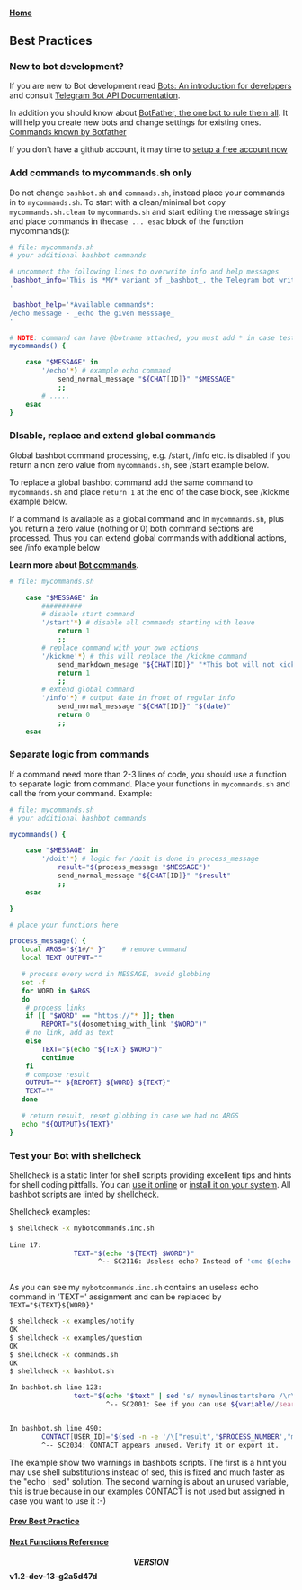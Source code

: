 #### [Home](../README.md)
## Best Practices

### New to bot development?

If you are new to Bot development read [Bots: An introduction for developers](https://core.telegram.org/bots) and consult [Telegram Bot API Documentation](https://core.telegram.org/bots/api/).

In addition you should know about [BotFather, the one bot to rule them all](https://core.telegram.org/bots#3-how-do-i-create-a-bot). It will help you create new bots and change settings for existing ones. [Commands known by Botfather](https://core.telegram.org/bots#generating-an-authorization-token)

If you don't have a github account, it may time to [setup a free account now](https://github.com/pricing)

### Add commands to mycommands.sh only
Do not change ```bashbot.sh``` and ```commands.sh```, instead place your commands in to  ```mycommands.sh```.
To start with a clean/minimal bot copy ```mycommands.sh.clean``` to ```mycommands.sh``` and start editing
the message strings and place commands in the```case ... esac``` block of the function mycommands():
```bash
# file: mycommands.sh
# your additional bashbot commands

# uncomment the following lines to overwrite info and help messages
 bashbot_info='This is *MY* variant of _bashbot_, the Telegram bot written entirely in bash.
'

 bashbot_help='*Available commands*:
/echo message - _echo the given messsage_
'

# NOTE: command can have @botname attached, you must add * in case tests... 
mycommands() {

	case "$MESSAGE" in
		'/echo'*) # example echo command
			send_normal_message "${CHAT[ID]}" "$MESSAGE"
			;;
		# .....
	esac
}
```

### DIsable, replace and extend global commands

Global bashbot command processing, e.g. /start, /info etc. is disabled if you return a non zero value from ```mycommands.sh```,
see /start example below.

To replace a global bashbot command add the same command to ```mycommands.sh``` and place ```return 1``` at the end of
the case block, see /kickme example below.

If a command is available as a global command and in ```mycommands.sh```, plus you return a zero value (nothing or 0)
both command sections are processed. Thus you can extend global commands with additional actions, see /info example below

**Learn more about [Bot commands](https://core.telegram.org/bots#commands).**

```bash
# file: mycommands.sh

	case "$MESSAGE" in
		##########
		# disable start command
		'/start'*) # disable all commands starting with leave
			return 1
			;;
		# replace command with your own actions
		'/kickme'*) # this will replace the /kickme command
			send_markdown_mesage "${CHAT[ID]}" "*This bot will not kick you!*"
			return 1
			;;
		# extend global command
		'/info'*) # output date in front of regular info
			send_normal_message "${CHAT[ID]}" "$(date)"
			return 0
			;;
	esac
```


### Separate logic from commands

If a command need more than 2-3 lines of code, you should use a function to separate logic from command. Place your functions in ```mycommands.sh``` and call the from your command. Example:
```bash
# file: mycommands.sh
# your additional bashbot commands

mycommands() {

	case "$MESSAGE" in
		'/doit'*) # logic for /doit is done in process_message 
			result="$(process_message "$MESSAGE")"
			send_normal_message "${CHAT[ID]}" "$result" 
			;;
	esac

}

# place your functions here

process_message() {
   local ARGS="${1#/* }"	# remove command 
   local TEXT OUTPUT=""

   # process every word in MESSAGE, avoid globbing
   set -f
   for WORD in $ARGS
   do
	# process links 
	if [[ "$WORD" == "https://"* ]]; then
		REPORT="$(dosomething_with_link "$WORD")"
	# no link, add as text
	else
		TEXT="$(echo "${TEXT} $WORD")"
		continue
	fi
	# compose result
	OUTPUT="* ${REPORT} ${WORD} ${TEXT}"
	TEXT=""
   done

   # return result, reset globbing in case we had no ARGS
   echo "${OUTPUT}${TEXT}"
}

```

### Test your Bot with shellcheck
Shellcheck is a static linter for shell scripts providing excellent tips and hints for shell coding pittfalls. You can [use it online](https://www.shellcheck.net/) or [install it on your system](https://github.com/koalaman/shellcheck#installing).
All bashbot scripts are linted by shellcheck.

Shellcheck examples:
```bash
$ shellcheck -x mybotcommands.inc.sh
 
Line 17:
                TEXT="$(echo "${TEXT} $WORD")"
                      ^-- SC2116: Useless echo? Instead of 'cmd $(echo foo)', just use 'cmd foo'.
 
```
As you can see my ```mybotcommands.inc.sh``` contains an useless echo command in 'TEXT=' assignment and can be replaced by ```TEXT="${TEXT}${WORD}"```
```bash
$ shellcheck -x examples/notify
OK
$ shellcheck -x examples/question
OK
$ shellcheck -x commands.sh
OK
$ shellcheck -x bashbot.sh

In bashbot.sh line 123:
                text="$(echo "$text" | sed 's/ mynewlinestartshere /\r\n/g')" # hack for linebreaks in startproc scripts
                        ^-- SC2001: See if you can use ${variable//search/replace} instead.


In bashbot.sh line 490:
        CONTACT[USER_ID]="$(sed -n -e '/\["result",'$PROCESS_NUMBER',"message","contact","user_id"\]/  s/.*\][ \t]"\(.*\)"$/\1/p' <"$TMP")"
        ^-- SC2034: CONTACT appears unused. Verify it or export it.
```
The example show two warnings in bashbots scripts. The first is a hint you may use shell substitutions instead of sed, this is fixed and much faster as the "echo | sed" solution.
The second warning is about an unused variable, this is true because in our examples CONTACT is not used but assigned in case you want to use it :-)

#### [Prev Best Practice](5_practice.md)
#### [Next Functions Reference](6_reference.md)

#### $$VERSION$$ v1.2-dev-13-g2a5d47d

